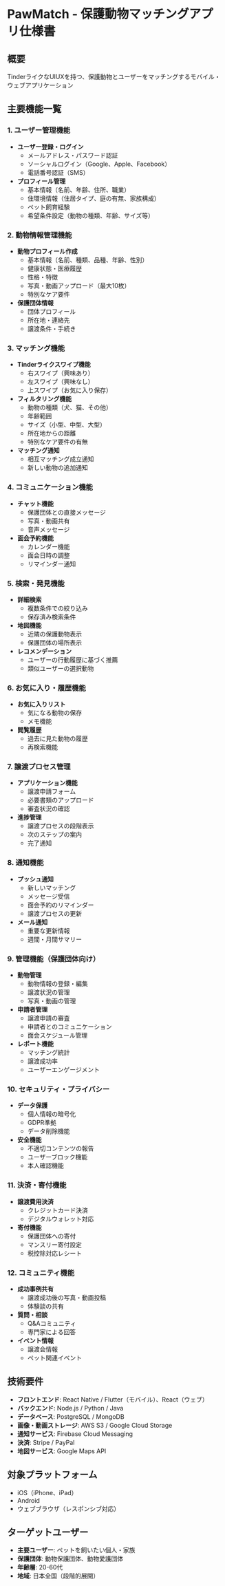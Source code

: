 # PawMatch - 保護動物マッチングアプリ仕様書

## 概要
TinderライクなUIUXを持つ、保護動物とユーザーをマッチングするモバイル・ウェブアプリケーション

## 主要機能一覧

### 1. ユーザー管理機能
- **ユーザー登録・ログイン**
  - メールアドレス・パスワード認証
  - ソーシャルログイン（Google、Apple、Facebook）
  - 電話番号認証（SMS）
- **プロフィール管理**
  - 基本情報（名前、年齢、住所、職業）
  - 住環境情報（住居タイプ、庭の有無、家族構成）
  - ペット飼育経験
  - 希望条件設定（動物の種類、年齢、サイズ等）

### 2. 動物情報管理機能
- **動物プロフィール作成**
  - 基本情報（名前、種類、品種、年齢、性別）
  - 健康状態・医療履歴
  - 性格・特徴
  - 写真・動画アップロード（最大10枚）
  - 特別なケア要件
- **保護団体情報**
  - 団体プロフィール
  - 所在地・連絡先
  - 譲渡条件・手続き

### 3. マッチング機能
- **Tinderライクスワイプ機能**
  - 右スワイプ（興味あり）
  - 左スワイプ（興味なし）
  - 上スワイプ（お気に入り保存）
- **フィルタリング機能**
  - 動物の種類（犬、猫、その他）
  - 年齢範囲
  - サイズ（小型、中型、大型）
  - 所在地からの距離
  - 特別なケア要件の有無
- **マッチング通知**
  - 相互マッチング成立通知
  - 新しい動物の追加通知

### 4. コミュニケーション機能
- **チャット機能**
  - 保護団体との直接メッセージ
  - 写真・動画共有
  - 音声メッセージ
- **面会予約機能**
  - カレンダー機能
  - 面会日時の調整
  - リマインダー通知

### 5. 検索・発見機能
- **詳細検索**
  - 複数条件での絞り込み
  - 保存済み検索条件
- **地図機能**
  - 近隣の保護動物表示
  - 保護団体の場所表示
- **レコメンデーション**
  - ユーザーの行動履歴に基づく推薦
  - 類似ユーザーの選択動物

### 6. お気に入り・履歴機能
- **お気に入りリスト**
  - 気になる動物の保存
  - メモ機能
- **閲覧履歴**
  - 過去に見た動物の履歴
  - 再検索機能

### 7. 譲渡プロセス管理
- **アプリケーション機能**
  - 譲渡申請フォーム
  - 必要書類のアップロード
  - 審査状況の確認
- **進捗管理**
  - 譲渡プロセスの段階表示
  - 次のステップの案内
  - 完了通知

### 8. 通知機能
- **プッシュ通知**
  - 新しいマッチング
  - メッセージ受信
  - 面会予約のリマインダー
  - 譲渡プロセスの更新
- **メール通知**
  - 重要な更新情報
  - 週間・月間サマリー

### 9. 管理機能（保護団体向け）
- **動物管理**
  - 動物情報の登録・編集
  - 譲渡状況の管理
  - 写真・動画の管理
- **申請者管理**
  - 譲渡申請の審査
  - 申請者とのコミュニケーション
  - 面会スケジュール管理
- **レポート機能**
  - マッチング統計
  - 譲渡成功率
  - ユーザーエンゲージメント

### 10. セキュリティ・プライバシー
- **データ保護**
  - 個人情報の暗号化
  - GDPR準拠
  - データ削除機能
- **安全機能**
  - 不適切コンテンツの報告
  - ユーザーブロック機能
  - 本人確認機能

### 11. 決済・寄付機能
- **譲渡費用決済**
  - クレジットカード決済
  - デジタルウォレット対応
- **寄付機能**
  - 保護団体への寄付
  - マンスリー寄付設定
  - 税控除対応レシート

### 12. コミュニティ機能
- **成功事例共有**
  - 譲渡成功後の写真・動画投稿
  - 体験談の共有
- **質問・相談**
  - Q&Aコミュニティ
  - 専門家による回答
- **イベント情報**
  - 譲渡会情報
  - ペット関連イベント

## 技術要件
- **フロントエンド**: React Native / Flutter（モバイル）、React（ウェブ）
- **バックエンド**: Node.js / Python / Java
- **データベース**: PostgreSQL / MongoDB
- **画像・動画ストレージ**: AWS S3 / Google Cloud Storage
- **通知サービス**: Firebase Cloud Messaging
- **決済**: Stripe / PayPal
- **地図サービス**: Google Maps API

## 対象プラットフォーム
- iOS（iPhone、iPad）
- Android
- ウェブブラウザ（レスポンシブ対応）

## ターゲットユーザー
- **主要ユーザー**: ペットを飼いたい個人・家族
- **保護団体**: 動物保護団体、動物愛護団体
- **年齢層**: 20-60代
- **地域**: 日本全国（段階的展開）